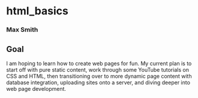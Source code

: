 # html_basics
### Max Smith

## Goal
I am hoping to learn how to create web pages for fun. My current plan is to start off with pure static content, work through some YouTube tutorials on CSS and HTML, then transitioning over to more dynamic page content with database integration, uploading sites onto a server, and diving deeper into web page development.

